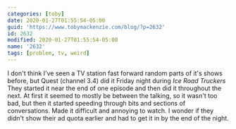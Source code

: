 ```yaml
---
categories: [toby]
date: 2020-01-27T01:55:54-05:00
guid: 'https://www.tobymackenzie.com/blog/?p=2632'
id: 2632
modified: 2020-01-27T01:55:54-05:00
name: '2632'
tags: [problem, tv, weird]
---
```


I don't think I've seen a TV station fast forward random parts of it's shows before, but Quest (channel 3.4) did it Friday night during *Ice Road Truckers*<!--more-->  They started it near the end of one episode and then did it throughout the next.  At first it seemed to mostly be between the talking, so it wasn't too bad, but then it started speeding through bits and sections of conversations.  Made it difficult and annoying to watch.  I wonder if they didn't show their ad quota earlier and had to get it in by the end of the night.
